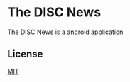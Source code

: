 # The DISC News

The DISC News is a android application 

## License
[MIT](https://choosealicense.com/licenses/mit/)